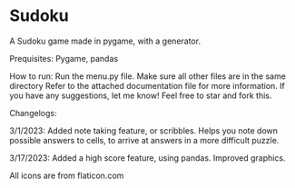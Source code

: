 # Sudoku
A Sudoku game made in pygame, with a generator.

Prequisites: Pygame, pandas

How to run: Run the menu.py file. Make sure all other files are in the same directory
Refer to the attached documentation file for more information.
If you have any suggestions, let me know! Feel free to star and fork this.

Changelogs:

3/1/2023:
Added note taking feature, or scribbles. Helps you note down possible answers to cells, to arrive at answers in a more difficult puzzle.

3/17/2023:
Added a high score feature, using pandas. Improved graphics.

All icons are from flaticon.com

